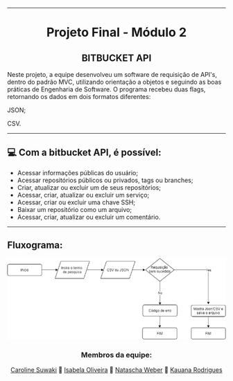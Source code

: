 ---

<div align="center">
 
 # Projeto Final - Módulo 2

## BITBUCKET  API
 </div>


Neste projeto, a equipe desenvolveu um software de requisição de API's, dentro do padrão MVC, utilizando orientação a objetos e seguindo as boas práticas de Engenharia de Software. O programa recebeu duas flags, retornando os dados em dois formatos diferentes:

JSON;


CSV.  


----

## 💻 Com a bitbucket API, é possível: 
- Acessar informações públicas do usuário;
- Acessar repositórios públicos ou privados, tags ou branches;
- Criar, atualizar ou excluir um de seus repositórios;
- Acessar, criar, atualizar ou excluir um serviço;
- Acessar, criar ou excluir uma chave SSH;
-   Baixar um repositório como um arquivo;
- Acessar, criar, atualizar ou excluir um comentário.

----

## Fluxograma:

![Fluxograma](https://github.com/natfontanesi/projeto_modulo_2/blob/main/imagens/fluxograma%20(1).png)



<div align="center">
 
 
### Membros da equipe:  


[Caroline Suwaki](https://github.com/csuwaki/)  👥 [Isabela Oliveira](https://github.com/isaolivlima) 👥 [Natascha Weber](https://github.com/natfontanesi) 👥 [Kauana Rodrigues](https://github.com/kku2020)  
 </div>
